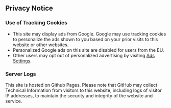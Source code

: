 ## Privacy Notice

### Use of Tracking Cookies
* This site may display ads from Google. Google may use tracking cookies to personalize the ads shown to you based on your prior visits to this website or other websites.
* Personalized Google ads on this site are disabled for users from the EU.
* Other users may opt out of personalized advertising by visiting [Ads Settings](https://www.google.com/settings/ads).

### Server Logs
This site is hosted on Github Pages. Please note that GitHub may collect Technical Information from visitors to this website, including logs of visitor IP addresses, to maintain the security and integrity of the website and service.
